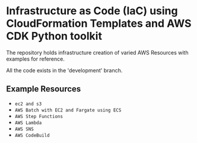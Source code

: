 # Infrastructure as Code (IaC) using CloudFormation Templates and AWS CDK Python toolkit

The repository holds infrastructure creation of varied AWS Resources with examples for reference.

All the code exists in the 'development' branch.

## Example Resources
 
 * `ec2 and s3`
 * `AWS Batch with EC2 and Fargate using ECS`
 * `AWS Step Functions`
 * `AWS Lambda`
 * `AWS SNS`
 * `AWS CodeBuild`